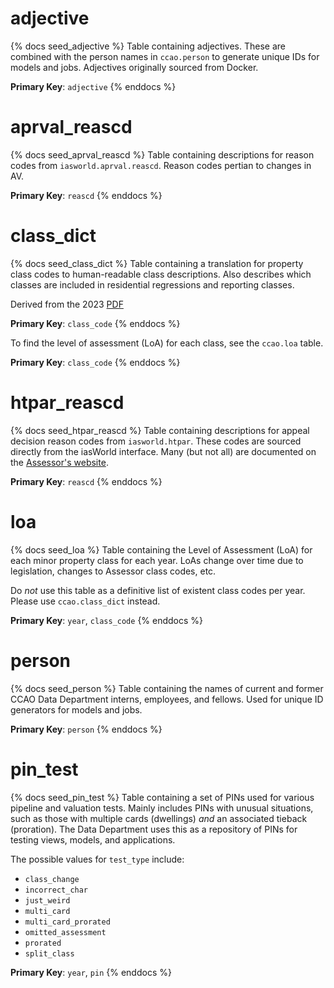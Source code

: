 # adjective

{% docs seed_adjective %}
Table containing adjectives. These are combined with the person names in
`ccao.person` to generate unique IDs for models and jobs. Adjectives originally
sourced from Docker.

**Primary Key**: `adjective`
{% enddocs %}

# aprval_reascd

{% docs seed_aprval_reascd %}
Table containing descriptions for reason codes from `iasworld.aprval.reascd`.
Reason codes pertian to changes in AV.

**Primary Key**: `reascd`
{% enddocs %}

# class_dict

{% docs seed_class_dict %}
Table containing a translation for property class codes to human-readable class
descriptions. Also describes which classes are included in residential
regressions and reporting classes.

Derived from the 2023
[PDF](https://prodassets.cookcountyassessor.com/s3fs-public/form_documents/Definitions%20for%20Classifications_2023.pdf)

**Primary Key**: `class_code`
{% enddocs %}

To find the level of assessment (LoA) for each class, see the `ccao.loa` table.

**Primary Key**: `class_code`
{% enddocs %}

# htpar_reascd

{% docs seed_htpar_reascd %}
Table containing descriptions for appeal decision reason codes from
`iasworld.htpar`. These codes are sourced directly from the iasWorld interface.
Many (but not all) are documented on the [Assessor's website](https://www.cookcountyassessor.com/form-document/assessor-reason-codes).

**Primary Key**: `reascd`
{% enddocs %}

# loa

{% docs seed_loa %}
Table containing the Level of Assessment (LoA) for each minor property class
for each year. LoAs change over time due to legislation, changes to Assessor
class codes, etc.

Do *not* use this table as a definitive list of existent class codes per year.
Please use `ccao.class_dict` instead.

**Primary Key**: `year`, `class_code`
{% enddocs %}

# person

{% docs seed_person %}
Table containing the names of current and former CCAO Data Department interns,
employees, and fellows. Used for unique ID generators for models and jobs.

**Primary Key**: `person`
{% enddocs %}

# pin_test

{% docs seed_pin_test %}
Table containing a set of PINs used for various pipeline and valuation tests.
Mainly includes PINs with unusual situations, such as those with multiple cards
(dwellings) _and_ an associated tieback (proration). The Data Department uses
this as a repository of PINs for testing views, models, and applications.

The possible values for `test_type` include:

- `class_change`
- `incorrect_char`
- `just_weird`
- `multi_card`
- `multi_card_prorated`
- `omitted_assessment`
- `prorated`
- `split_class`

**Primary Key**: `year`, `pin`
{% enddocs %}

